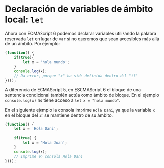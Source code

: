 # Declaración de variables de ámbito local: `let`

Ahora con ECMAScript 6 podemos declarar variables utilizando la palabra reservada `let` en lugar de `var` si no queremos que sean accesibles más allá de un ámbito. Por ejemplo:

```javascript
(function() {
    if(true){
        let x = 'hola mundo';
    }
    console.log(x);
    // Da error, porque "x" ha sido definida dentro del "if"
})();
```

A diferencia de ECMAScript 5, en ESCMAScript 6 el bloque de una sentencia condicional también actúa como ámbito de bloque. En el ejemplo `console.log(x)` no tiene acceso a `let x = "hola mundo"`.

En el siguiente ejemplo la consola imprime `Hola Dani`, ya que la variable `x` en el bloque del `if` se mantiene dentro de su ámbito.

```javascript
(function() {
    let x = 'Hola Dani';
    
    if(true) {
        let x = 'Hola Joan';
    }
    console.log(x);
    // Imprime en consola Hola Dani
})();
```